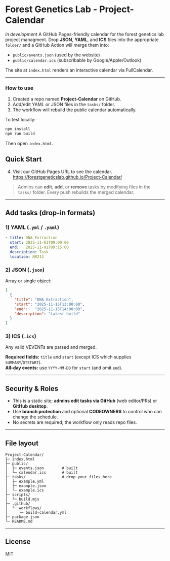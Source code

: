 # Forest Genetics Lab - Project-Calendar
*in development*
A GitHub Pages-friendly calendar for the forest genetics lab project managment. 
Drop **JSON**, **YAML**, and **ICS** files into the appropriate `folder/` and a GitHub Action will merge them into:
- `public/events.json` (used by the website)
- `public/calendar.ics` (subscribable by Google/Apple/Outlook)

The site at `index.html` renders an interactive calendar via FullCalendar.

---
### How to use
1. Created a repo named **Project-Calendar** on GitHub.
2. Add/edit YAML or JSON files in the `tasks/` folder.
3. The workflow will rebuild the public calendar automatically.

To test locally:
```bash
npm install
npm run build
```
Then open `index.html`.

## Quick Start
4. Visit our GitHub Pages URL to see the calendar.
https://forestgeneticslab.github.io/Project-Calendar/

> Admins can **edit**, **add**, or **remove** tasks by modifying files in the `tasks/` folder. Every push rebuilds the merged calendar.

---

## Add tasks (drop-in formats)

### 1) YAML (`.yml` / `.yaml`)
```yaml
- title: DNA Extraction
  start: 2025-11-01T09:00:00
  end:   2025-11-01T09:15:00
  description: Task
  location: NR213
```

### 2) JSON (`.json`)
Array or single object:
```json
[
  {
    "title": "DNA Extraction",
    "start": "2025-11-15T13:00:00",
    "end":   "2025-11-15T14:00:00",
    "description": "Latest build"
  }
]
```

### 3) ICS (`.ics`)
Any valid VEVENTs are parsed and merged.

**Required fields:** `title` and `start` (except ICS which supplies `SUMMARY`/`DTSTART`).  
**All-day events:** use `YYYY-MM-DD` for `start` (and omit `end`).

---

## Security & Roles

- This is a static site; **admins edit tasks via GitHub** (web editor/PRs) or **GitHub desktop**.  
- Use **branch protection** and optional **CODEOWNERS** to control who can change the schedule.  
- No secrets are required; the workflow only reads repo files.

---

## File layout

```
Project-Calendar/
├─ index.html
├─ public/
│  ├─ events.json        # built
│  └─ calendar.ics       # built
├─ tasks/                # drop your files here
│  ├─ example.yml
│  ├─ example.json
│  └─ example.ics
├─ scripts/
│  └─ build.mjs
├─ .github/
│  └─ workflows/
│     └─ build-calendar.yml
├─ package.json
└─ README.md
```

---

## License

MIT
